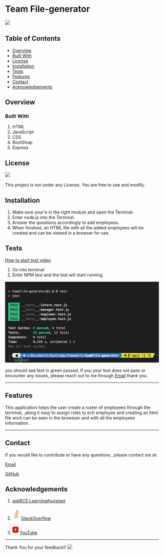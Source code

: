 # Team File-generator
![](https://img.shields.io/badge/License-None-red.svg)

## Table of Contents

- [Overview](#overview)
- [Built With](#built-with)
- [License](#license)
- [Installation](#installation)
- [Tests](#tests)
- [Features](#features)
- [Contact](#contact)
- [Acknowledgements](#acknowledgements)

## Overview

<!-- TODO: Add a screenshot of the live project.
    1. Link to a 'live demo.'
    2. Describe your overall experience in a couple of sentences.
    3. List a few specific technical things that you learned or improved on.
    4. Share any other tips or guidance for others attempting this or something similar.
 -->

### Built With
1. HTML
2. JavaScript
3. CSS
4. BootStrap
5. Express

## License
 
![](https://img.shields.io/badge/License-None-red.svg)

 This project is not under any License. You are free to use and modify.

## Installation

1. Make sure your'e in the right module and open the Terminal.
2. Enter node.js into the Terminal.
3. Answer the questions accordingly to add employees.
4. When finished, an HTML file with all the added employees will be created and can be viewed in a browser for use.

## Tests

[How to start test video](https://drive.google.com/file/d/1XyXkdd526q9CPi83QLWlxqTnTVHkF3bS/view)

1. Go into terminal
2. Enter NPM test and the test will start running.

![Test in green passed](images/screenshot.png)

you should see test in green passed.  If you your test does not pass or encounter any issues, please reach out to me through [Email](moraadrian510@icloud.com) thank you.

---
## Features

This application helps the user create a roster of employees through the terminal, ,aking it easy to assign roles to ech employee and creating an html file wich can be seen in the broweser and with all the employees information .

---
## Contact

If you would like to contribute or have any questions , please contact me at:


[Email](moraadrian510@icloud.com)

[GitHub](https://github.com/moraadrian510)


## Acknowledgements

1. [askBCS LearningAssistant]()

2. <img src="images/768px-Stack_Overflow_icon.svg.png"  width="25" height="40">  [StackOverflow](https://stackoverflow.com/)

3.  <img src="images/youtube-icon-flat-red-play-button-logo-vector.webp"  width="20" height="30"> [YouTube](https://www.youtube.com/watch?v=ljVwKLLCEYg)

--- 
 Thank You for your feedback!!
![](https://media3.giphy.com/media/26tn33aiTi1jkl6H6/giphy.gif)